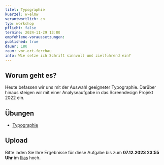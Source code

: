 ```yaml
---
titel: Typographie
kuerzel: w-elmw
verantwortlich: cn
typ: workshop
pflicht: false
termine: 2024-11-29 13:00
empfohlene-voraussetzungen:
published: true
dauer: 180
raum: vor-ort-ferchau
info: Wie setze ich Schrift sinnvoll und zielführend ein?
---
```


## Worum geht es?

Heute befassen wir uns mit der Auswahl geeigneter Typographie. Darüber hinaus steigen wir mit einer Analyseaufgabe in das Screendesign Projekt 2022 ein.

## Übungen

-   [Typographie](/mi-bachelor-screendesign/assignments/basics-typographie/) 

## Upload

Bitte laden Sie Ihre Ergebnisse für diese Aufgabe bis zum **07.12.2023 23:55 Uhr** im [Ilias](https://ilias.th-koeln.de/ilias.php?baseClass=ilExerciseHandlerGUI&ref_id=2527599&cmd=showOverview) hoch.
